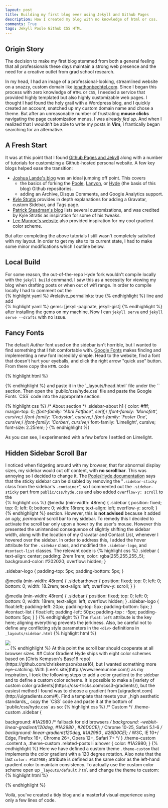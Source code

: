 ```yaml
---
layout: post
title: Building my first blog ever using Jekyll and Github Pages
description: How I created my blog with no knowledge of html or css.
comments: True
tags: Jekyll Poole Github CSS HTML
---
```


## Origin Story

The decision to make my first blog stemmed from both a general feeling that all professionals these days maintain a strong web presence and the need for a creative outlet from grad school research. 

 In my head, I had an image of a professional-looking, streamlined website on a snazzy, custom domain like [jonathonbechtel.com](https://jonathonbechtel.com). Since I began this process with zero knowledge of `HTML` or `CSS`, I needed a service that provided highly templated but also highly customizable web pages. I thought I had found the holy grail with a Wordpress blog, and I quickly created an account, snatched up my custom domain name and chose a theme. But after an unreasonable number of frustrating **mouse clicks** navigating the page customization menus, I was already *fed up*. And when I realized that I wouldn't be able to write my posts in **Vim**, I frantically began searching for an alternative.  


## A Fresh Start
It was at this point that I found [Github Pages and Jekyll](https://pages.github.com/) along with a number of tutorials for customizing a Github-hosted personal website. A few key blogs helped ease the transition:

- [Joshua Lande's blog](http://joshualande.com/jekyll-github-pages-poole/) was an ideal jumping off point. This covers 
    - the basics of forking the [Poole](https://github.com/poole/poole), [Lanyon](https://github.com/poole/lanyon), or [Hyde](https://github.com/poole/hyde) (the basis of this blog) Github repositories.
    - adding an Archive, Disqus Comments, and Google Analytics support.
- [Kyle Stratis](http://kylestratis.com/2015/05/05/blog-setup-pt2/) provides in depth explanations for adding a Gravatar, custom Sidebar, and Tags page.
- [Patrick Steadman's blog](http://patricksteadman.ca/2014/08/04/lanyonsetup/) lists several customizations, and was credited by Kyle Stratis as inspiration for some of his tweaks. 
- [Lee Munroe's website](http://www.leemunroe.com/) also provided inspiration for my cool gradient color scheme.

But after completing the above tutorials I still wasn't completely satisfied with my layout. In order to get my site to its current state, I had to make some minor modifications which I outline below. 

## Local Build  
For some reason, the out-of-the-repo Hyde fork wouldn't compile locally with the `jekyll build` command. I saw this as a necessity for viewing my blog when drafting posts or when out of wifi range. In order to compile locally I had to comment out the  
{% highlight yaml %}
#relative_permalinks: true
{% endhighlight %}
line and add  
{% highlight yaml %}
gems: [jekyll-paginate, jekyll-gist]
{% endhighlight %}
after installing the gems on my machine. Now I can `jekyll serve` and `jekyll serve --drafts` with no issue. 

## Fancy Fonts
The default _Author_ font used on the sidebar isn't horrible, but I wanted to find something that I felt comfortable with. [Google Fonts](https://www.google.com/fonts) makes finding and implementing a new font incredibly simple. Head to the website, find a font that doesn't hurt your eyeballs, and click the right arrow "quick use" button. From there copy the `HTML` code   

{% highlight html %}
<link href='https://fonts.googleapis.com/css?family=Limelight' rel='stylesheet' type='text/css'>
{% endhighlight %}
and paste it in the `_layouts/head.html` file under the `<!-- CSS -->` section. Then open the `public/css/hyde.css` file and paste the Google Fonts `CSS` code into the appropriate section:


{% highlight css %}
/* About section */
.sidebar-about h1 {
  color: #fff;
  margin-top: 0;
  /*font-family: "Abril Fatface", serif;*/
  /*font-family: 'Monofett', cursive;*/
  /*font-family: 'Codystar', cursive;*/
  /*font-family: 'Faster One', cursive;*/
  /*font-family: 'Corben', cursive;*/
  font-family: 'Limelight', cursive;
  font-size: 2.25rem;
}
{% endhighlight %}

As you can see, I experimented with a few before I settled on Limelight.

## Hidden Sidebar Scroll Bar
I noticed when fidgeting around with my browser, that for abnormal display sizes, my sidebar would cut off content, with **no scroll bar**. This was annoying so I decided to change it. The [Poole/Hyde documentation]( https://github.com/poole/hyde) says that the sticky sidebar can be disabled by removing the "`.sidebar-sticky` class from the sidebar's `.container`", so I commented out the `.sidebar-sticky` part from `public/css/hyde.css` and also added `overflow-y: scroll` to the   
{% highlight css %}
@media (min-width: 48rem) {
  .sidebar {
    position: fixed;
    top: 0;
    left: 0;
    bottom: 0;
    width: 18rem;
    text-align: left;
    overflow-y: scroll;
  }
{% endhighlight %}
section. However, this is **not advised** because it added an _ugly, permanent_ scroll bar to my sidebar. To remedy this I decided to activate the scroll bar only upon a hover by the user's mouse. However this presented the unintended consequence of slightly shifting the sidebar width, along with the location of my Gravatar and Contact List, whenever I hovered over the sidebar. In order to address this, I added the hover attribute for the `.sidebar` class, and modified the `.sidebar-logo`, and `#contact-list` classes. The relevant code is 
{% highlight css %}
.sidebar {
  text-align: center;
  padding: 2rem 1rem;
  color: rgba(255,255,255,.5);
  background-color: #202020;
  overflow: hidden;
}

.sidebar-logo {
  padding-top: 5px;
  padding-bottom: 5px;
}

@media (min-width: 48rem) {
  .sidebar:hover {
    position: fixed;
    top: 0;
    left: 0;
    bottom: 0;
    width: 18.2rem;
    text-align: left;
    overflow-y: scroll;
  }
}

@media (min-width: 48rem) {
  .sidebar {
    position: fixed;
    top: 0;
    left: 0;
    bottom: 0;
    width: 18rem;
    text-align: left;
    overflow: hidden;
  }
  .sidebar-logo {
      float:left;
      padding-left: 20px;
      padding-top: 5px;
      padding-bottom: 5px;
    }
  #contact-list {
      float:left;
      padding-left: 50px;
      padding-top : -5px;
      padding-bottom: 5px;
    }
}
{% endhighlight %}
The `float:left` attribute is the key here; aligning everything prevents the jerkiness. Also, be careful not to define any conflicting style parameters in the `<div>` definitions in `_layouts/sidebar.html` 
{% highlight html %}
 <div class="sidebar-logo" >
      <img src="http://www.gravatar.com/avatar/{{ site.author.gravatar_md5 }}?s=200" />
  </div>
  <div style="clear: both;"></div>

  <div id="contact-list" style="font-size: 14px;">
  ...
{% endhighlight %}
At this point the scroll bar should cooperate at all browser sizes.
## Color Gradient
Hyde ships with eight color schemes based on [Chris Kempson's Base16 repo](https://github.com/chriskempson/base16), but I wanted something more eye-catching. With [Lee's site](http://www.leemunroe.com/) as my inspiration, I took the following steps to add a color gradient to the sidebar and to define a custom color scheme. It is possible to make a [variety of custom color gradients](https://css-tricks.com/css3-gradients/), but the easiest method I found was to choose a gradient from [uigradient.com](http://uigradients.com/#). Find a template that meets your _high aesthetic standards_, copy the `CSS` code and paste it at the bottom of `public/css/hyde.css` as so:
{% highlight css %}
/* Custom */
.theme-custom .sidebar {

  background: #1A2980 /* fallback for old browsers */
  background: -webkit-linear-gradient(120deg, #1A2980 , #26D0CE); /* Chrome 10-25, Safari 5.1-6 */
  background: linear-gradient(120deg, #1A2980 , #26D0CE); /* W3C, IE 10+/ Edge, Firefox 16+, Chrome 26+, Opera 12+, Safari 7+ */
}
.theme-custom .content a,
.theme-custom .related-posts li a:hover {
  color: #1A2980;
}
{% endhighlight %}
Here we have defined a custom theme `.theme-custom` that implements the color gradient with a 120 degree rotation. Also note that the last `color: #1A2980;` attribute is defined as the same color as the left-hand gradient color to maintain consistency. To actually use the custom color scheme open up `_layouts/default.html` and change the theme to custom:
{% highlight html %}
  <body class="theme-custom">
{% endhighlight %}

Voilà, you've created a tidy blog and a masterful visual experience using only a few lines of code.
